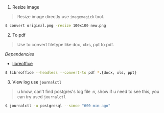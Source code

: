 1. Resize image 

> Resize image directly use `imagemagick` tool.

```bash
$ convert original.png -resize 100x100 new.png
```

2. To pdf 

> Use to convert filetype like doc, xlxs, ppt to pdf.

*Dependencies*
+ [libreoffice](https://www.libreoffice.org/)

```bash
$ libreoffice --headless --convert-to pdf *.{docx, xls, ppt}
```

3. View log use `journalctl`

> u know, can't find postgres's log file :v, show if u need to see this, you can try used `journalctl`

```bash
$ journalctl -u postgresql --since "600 min ago"
```
